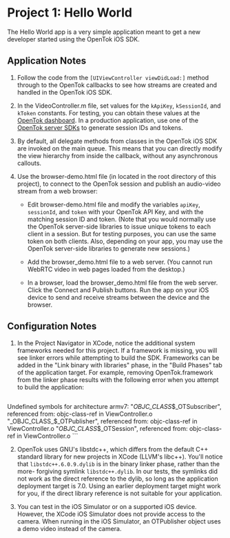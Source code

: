 Project 1: Hello World
======================

The Hello World app is a very simple application meant to get a new developer
started using the OpenTok iOS SDK.

Application Notes
-----------------

1.  Follow the code from the `[UIViewController viewDidLoad:]` method through
    to the OpenTok callbacks to see how streams are created and handled in
    the OpenTok iOS SDK.

2.  In the VideoController.m file, set values for the `kApiKey`, `kSessionId`,
    and `kToken` constants. For testing, you can obtain these values at the
    [OpenTok dashboard][1]. In a production application, use one of the
    [OpenTok server SDKs][2] to generate session IDs and tokens.
    
3.  By default, all delegate methods from classes in the OpenTok iOS SDK are
    invoked on the main queue. This means that you can directly modify the view
    hierarchy from inside the callback, without any asynchronous callouts.

4.  Use the browser-demo.html file (in located in the root directory of this
    project), to connect to the OpenTok session and publish an audio-video
    stream from a web browser:

    * Edit browser-demo.html file and modify the variables `apiKey`,
      `sessionId`, and `token` with your OpenTok API Key, and with the matching
      session ID and token. (Note that you would normally use the OpenTok
      server-side libraries to issue unique tokens to each client in a session.
      But for testing purposes, you can use the same token on both clients.
      Also, depending on your app, you may use the OpenTok server-side
      libraries to generate new sessions.)

    * Add the browser_demo.html file to a web server. (You cannot run WebRTC
      video in web pages loaded from the desktop.)

    * In a browser, load the browser_demo.html file from the web server. Click
      the Connect and Publish buttons. Run the app on your iOS device to send
      and receive streams between the device and the browser.


Configuration Notes
-------------------

1.  In the Project Navigator in XCode, notice the additional system frameworks
    needed for this project. If a framework is missing, you will see linker 
    errors while attempting to build the SDK. Frameworks can be added in the
    "Link binary with libraries" phase, in the "Build Phases" tab of the
    application target. For example, removing OpenTok.framework from the linker 
    phase results with the following error when you attempt to build the
    application:
    
    ```
Undefined symbols for architecture armv7:
  "_OBJC_CLASS_$_OTSubscriber", referenced from:
      objc-class-ref in ViewController.o
  "_OBJC_CLASS_$_OTPublisher", referenced from:
      objc-class-ref in ViewController.o
  "_OBJC_CLASS_$_OTSession", referenced from:
      objc-class-ref in ViewController.o
    ```

2.  OpenTok uses GNU's libstdc++, which differs from the default C++ standard
    library for new projects in XCode (LLVM's libc++). You'll notice that
    `libstdc++.6.0.9.dylib` is in the binary linker phase, rather than the more-
    forgiving symlink `libstdc++.dylib`. In our tests, the symlinks did not work
    as the direct reference to the dylib, so long as the application deployment
    target is 7.0. Using an earlier deployment target might work for you, if the
    direct library reference is not suitable for your application.
    
3.  You can test in the iOS Simulator or on a supported iOS device. However, the
    XCode iOS Simulator does not provide access to the camera. When running in
    the iOS Simulator, an OTPublisher object uses a demo video instead of the
    camera.

[1]: https://dashboard.tokbox.com/projects
[2]: https://tokbox.com/opentok/libraries/server/
